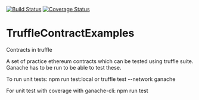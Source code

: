 [![Build Status](https://travis-ci.com/keepRunning/TruffleContractExamples.svg?branch=master)](https://travis-ci.com/keepRunning/TruffleContractExamples)
[![Coverage Status](https://coveralls.io/repos/github/keepRunning/TruffleContractExamples/badge.svg)](https://coveralls.io/github/keepRunning/TruffleContractExamples)

# TruffleContractExamples
Contracts in truffle

A set of practice ethereum contracts which can be tested using truffle suite. Ganache has to be run to be able to test these.

To run unit tests:
npm run test:local
or
truffle test --network ganache

For unit test with coverage with ganache-cli:
npm run test
